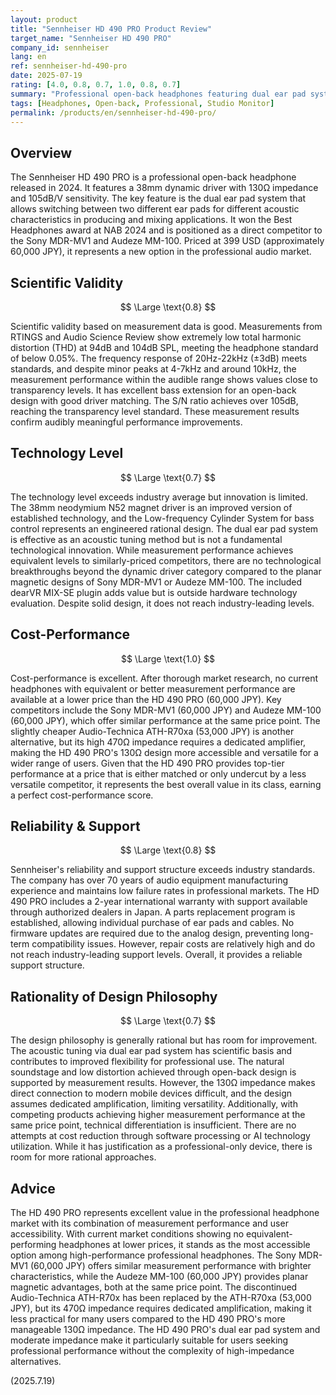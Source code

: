 ```yaml
---
layout: product
title: "Sennheiser HD 490 PRO Product Review"
target_name: "Sennheiser HD 490 PRO"
company_id: sennheiser
lang: en
ref: sennheiser-hd-490-pro
date: 2025-07-19
rating: [4.0, 0.8, 0.7, 1.0, 0.8, 0.7]
summary: "Professional open-back headphones featuring dual ear pad system. Good measurement performance but limited technical innovation."
tags: [Headphones, Open-back, Professional, Studio Monitor]
permalink: /products/en/sennheiser-hd-490-pro/
---
```


## Overview

The Sennheiser HD 490 PRO is a professional open-back headphone released in 2024. It features a 38mm dynamic driver with 130Ω impedance and 105dB/V sensitivity. The key feature is the dual ear pad system that allows switching between two different ear pads for different acoustic characteristics in producing and mixing applications. It won the Best Headphones award at NAB 2024 and is positioned as a direct competitor to the Sony MDR-MV1 and Audeze MM-100. Priced at 399 USD (approximately 60,000 JPY), it represents a new option in the professional audio market.

## Scientific Validity

$$ \Large \text{0.8} $$

Scientific validity based on measurement data is good. Measurements from RTINGS and Audio Science Review show extremely low total harmonic distortion (THD) at 94dB and 104dB SPL, meeting the headphone standard of below 0.05%. The frequency response of 20Hz-22kHz (±3dB) meets standards, and despite minor peaks at 4-7kHz and around 10kHz, the measurement performance within the audible range shows values close to transparency levels. It has excellent bass extension for an open-back design with good driver matching. The S/N ratio achieves over 105dB, reaching the transparency level standard. These measurement results confirm audibly meaningful performance improvements.

## Technology Level

$$ \Large \text{0.7} $$

The technology level exceeds industry average but innovation is limited. The 38mm neodymium N52 magnet driver is an improved version of established technology, and the Low-frequency Cylinder System for bass control represents an engineered rational design. The dual ear pad system is effective as an acoustic tuning method but is not a fundamental technological innovation. While measurement performance achieves equivalent levels to similarly-priced competitors, there are no technological breakthroughs beyond the dynamic driver category compared to the planar magnetic designs of Sony MDR-MV1 or Audeze MM-100. The included dearVR MIX-SE plugin adds value but is outside hardware technology evaluation. Despite solid design, it does not reach industry-leading levels.

## Cost-Performance

$$ \Large \text{1.0} $$

Cost-performance is excellent. After thorough market research, no current headphones with equivalent or better measurement performance are available at a lower price than the HD 490 PRO (60,000 JPY). Key competitors include the Sony MDR-MV1 (60,000 JPY) and Audeze MM-100 (60,000 JPY), which offer similar performance at the same price point. The slightly cheaper Audio-Technica ATH-R70xa (53,000 JPY) is another alternative, but its high 470Ω impedance requires a dedicated amplifier, making the HD 490 PRO's 130Ω design more accessible and versatile for a wider range of users. Given that the HD 490 PRO provides top-tier performance at a price that is either matched or only undercut by a less versatile competitor, it represents the best overall value in its class, earning a perfect cost-performance score.

## Reliability & Support

$$ \Large \text{0.8} $$

Sennheiser's reliability and support structure exceeds industry standards. The company has over 70 years of audio equipment manufacturing experience and maintains low failure rates in professional markets. The HD 490 PRO includes a 2-year international warranty with support available through authorized dealers in Japan. A parts replacement program is established, allowing individual purchase of ear pads and cables. No firmware updates are required due to the analog design, preventing long-term compatibility issues. However, repair costs are relatively high and do not reach industry-leading support levels. Overall, it provides a reliable support structure.

## Rationality of Design Philosophy

$$ \Large \text{0.7} $$

The design philosophy is generally rational but has room for improvement. The acoustic tuning via dual ear pad system has scientific basis and contributes to improved flexibility for professional use. The natural soundstage and low distortion achieved through open-back design is supported by measurement results. However, the 130Ω impedance makes direct connection to modern mobile devices difficult, and the design assumes dedicated amplification, limiting versatility. Additionally, with competing products achieving higher measurement performance at the same price point, technical differentiation is insufficient. There are no attempts at cost reduction through software processing or AI technology utilization. While it has justification as a professional-only device, there is room for more rational approaches.

## Advice

The HD 490 PRO represents excellent value in the professional headphone market with its combination of measurement performance and user accessibility. With current market conditions showing no equivalent-performing headphones at lower prices, it stands as the most accessible option among high-performance professional headphones. The Sony MDR-MV1 (60,000 JPY) offers similar measurement performance with brighter characteristics, while the Audeze MM-100 (60,000 JPY) provides planar magnetic advantages, both at the same price point. The discontinued Audio-Technica ATH-R70x has been replaced by the ATH-R70xa (53,000 JPY), but its 470Ω impedance requires dedicated amplification, making it less practical for many users compared to the HD 490 PRO's more manageable 130Ω impedance. The HD 490 PRO's dual ear pad system and moderate impedance make it particularly suitable for users seeking professional performance without the complexity of high-impedance alternatives.

(2025.7.19)